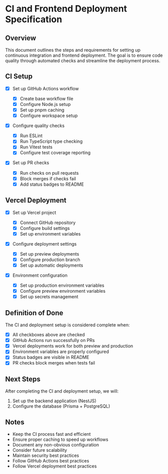 # CI and Frontend Deployment Specification

## Overview

This document outlines the steps and requirements for setting up continuous integration and frontend deployment. The goal is to ensure code quality through automated checks and streamline the deployment process.

## CI Setup

- [x] Set up GitHub Actions workflow

  - [x] Create base workflow file
  - [x] Configure Node.js setup
  - [x] Set up pnpm caching
  - [x] Configure workspace setup

- [x] Configure quality checks

  - [x] Run ESLint
  - [x] Run TypeScript type checking
  - [x] Run Vitest tests
  - [x] Configure test coverage reporting

- [x] Set up PR checks
  - [x] Run checks on pull requests
  - [x] Block merges if checks fail
  - [x] Add status badges to README

## Vercel Deployment

- [x] Set up Vercel project

  - [x] Connect GitHub repository
  - [x] Configure build settings
  - [x] Set up environment variables

- [x] Configure deployment settings

  - [x] Set up preview deployments
  - [x] Configure production branch
  - [x] Set up automatic deployments

- [x] Environment configuration
  - [x] Set up production environment variables
  - [x] Configure preview environment variables
  - [x] Set up secrets management

## Definition of Done

The CI and deployment setup is considered complete when:

- [x] All checkboxes above are checked
- [x] GitHub Actions run successfully on PRs
- [x] Vercel deployments work for both preview and production
- [x] Environment variables are properly configured
- [x] Status badges are visible in README
- [x] PR checks block merges when tests fail

## Next Steps

After completing the CI and deployment setup, we will:

1. Set up the backend application (NestJS)
2. Configure the database (Prisma + PostgreSQL)

## Notes

- Keep the CI process fast and efficient
- Ensure proper caching to speed up workflows
- Document any non-obvious configuration
- Consider future scalability
- Maintain security best practices
- Follow GitHub Actions best practices
- Follow Vercel deployment best practices
